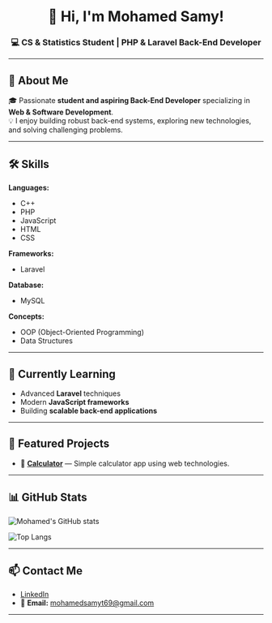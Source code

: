 <h1 align="center">👋 Hi, I'm Mohamed Samy!</h1>  
<h3 align="center">💻 CS & Statistics Student | PHP & Laravel Back-End Developer</h3>  

---

## 🚀 About Me  
🎓 Passionate **student and aspiring Back-End Developer** specializing in **Web & Software Development**.  
💡 I enjoy building robust back-end systems, exploring new technologies, and solving challenging problems.  

---

## 🛠️ Skills  

**Languages:**  
- C++  
- PHP  
- JavaScript  
- HTML
- CSS

**Frameworks:**  
- Laravel  

**Database:**  
- MySQL  

**Concepts:**  
- OOP (Object-Oriented Programming)  
- Data Structures  

---

## 🌱 Currently Learning  
- Advanced **Laravel** techniques  
- Modern **JavaScript frameworks**  
- Building **scalable back-end applications**  

---

## 📂 Featured Projects  
- 🔢 [**Calculator**](https://github.com/1mosamy/calculator) — Simple calculator app using web technologies.  

---

## 📊 GitHub Stats  

![Mohamed's GitHub stats](https://github-readme-stats.vercel.app/api?username=1mosamy&show_icons=true&theme=radical)  

![Top Langs](https://github-readme-stats.vercel.app/api/top-langs/?username=1mosamy&layout=compact&theme=radical)  

---

## 📫 Contact Me  
- [LinkedIn](https://www.linkedin.com/in/mohamed-samy-96ba022a0/)  
- 📧 **Email:** mohamedsamyt69@gmail.com  

---

